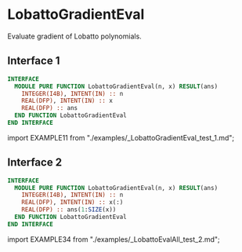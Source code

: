 # LobattoGradientEval

<!-- markdownlint-disable MD041 MD013 MD033 MD012 -->

Evaluate gradient of Lobatto polynomials.

## Interface 1

<Tabs>
<TabItem value="interface" label="܀ Interface" default>

```fortran
INTERFACE
  MODULE PURE FUNCTION LobattoGradientEval(n, x) RESULT(ans)
    INTEGER(I4B), INTENT(IN) :: n
    REAL(DFP), INTENT(IN) :: x
    REAL(DFP) :: ans
  END FUNCTION LobattoGradientEval
END INTERFACE
```

</TabItem>

<TabItem value="example" label="️܀ See example">

import EXAMPLE11 from "./examples/_LobattoGradientEval_test_1.md";

<EXAMPLE11 />

</TabItem>

<TabItem value="close" label="↢ ">

</TabItem>
</Tabs>

## Interface 2

<Tabs>
<TabItem value="interface" label="܀ Interface" default>

```fortran
INTERFACE
  MODULE PURE FUNCTION LobattoGradientEval(n, x) RESULT(ans)
    INTEGER(I4B), INTENT(IN) :: n
    REAL(DFP), INTENT(IN) :: x(:)
    REAL(DFP) :: ans(1:SIZE(x))
  END FUNCTION LobattoGradientEval
END INTERFACE
```

</TabItem>

<TabItem value="example" label="️܀ See example">

import EXAMPLE34 from "./examples/_LobattoEvalAll_test_2.md";

<EXAMPLE34 />

</TabItem>

<TabItem value="close" label="↢ ">

</TabItem>
</Tabs>
